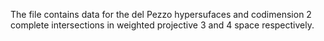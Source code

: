 The file contains data for the del Pezzo hypersufaces and codimension 2 complete intersections in weighted projective 3 and 4 space respectively. 
